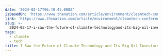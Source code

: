 ```yaml
---
date: '2024-02-17T06:40:45.000Z'
isBasedOn: 'https://www.thenation.com/article/environment/cleantech-conference-climate/'
link: 'https://www.thenation.com/article/environment/cleantech-conference-climate/'
slug: >-
  2024-02-17-i-saw-the-future-of-climate-technologyand-its-big-oil-investors-or-the-nati
tags:
  - climate
  - tech
title: I Saw the Future of Climate Technology—and Its Big-Oil Investors | The Nati
---
```


